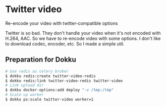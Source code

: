 Twitter video
=============

Re-encode your video with twitter-compatible options

Twitter is so bad. They don't handle your video when it's not encoded with H.264, AAC.
So we have to re-encode video with some options. I don't like to download codec, encoder, etc. So I made a simple util.


Preparation for Dokku
---------------------

```sh
# Use redis as celery broker
$ dokku redis:create twitter-video-redis
$ dokku redis:link twitter-video-redis twitter-video
# Link upload dir
$ dokku docker-options:add deploy "-v /tmp:/tmp"
# Scale up worker
$ dokku ps:scale twitter-video worker=1
```
